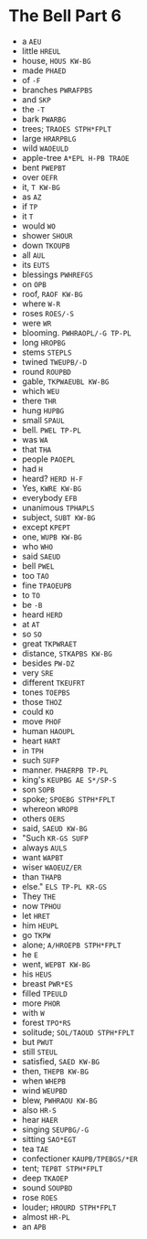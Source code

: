# The Bell Part 6

* a `AEU`
* little `HREUL`
* house, `HOUS KW-BG`
* made `PHAED`
* of `-F`
* branches `PWRAFPBS`
* and `SKP`
* the `-T`
* bark `PWARBG`
* trees; `TRAOES STPH*FPLT`
* large `HRARPBLG`
* wild `WAOEULD`
* apple-tree `A*EPL H-PB TRAOE`
* bent `PWEPBT`
* over `OEFR`
* it, `T KW-BG`
* as `AZ`
* if `TP`
* it `T`
* would `WO`
* shower `SHOUR`
* down `TKOUPB`
* all `AUL`
* its `EUTS`
* blessings `PWHREFGS`
* on `OPB`
* roof, `RAOF KW-BG`
* where `W-R`
* roses `ROES/-S`
* were `WR`
* blooming. `PWHRAOPL/-G TP-PL`
* long `HROPBG`
* stems `STEPLS`
* twined `TWEUPB/-D`
* round `ROUPBD`
* gable, `TKPWAEUBL KW-BG`
* which `WEU`
* there `THR`
* hung `HUPBG`
* small `SPAUL`
* bell. `PWEL TP-PL`
* was `WA`
* that `THA`
* people `PAOEPL`
* had `H`
* heard? `HERD H-F`
* Yes, `KWRE KW-BG`
* everybody `EFB`
* unanimous `TPHAPLS`
* subject, `SUBT KW-BG`
* except `KPEPT`
* one, `WUPB KW-BG`
* who `WHO`
* said `SAEUD`
* bell `PWEL`
* too `TAO`
* fine `TPAOEUPB`
* to `TO`
* be `-B`
* heard `HERD`
* at `AT`
* so `SO`
* great `TKPWRAET`
* distance, `STKAPBS KW-BG`
* besides `PW-DZ`
* very `SRE`
* different `TKEUFRT`
* tones `TOEPBS`
* those `THOZ`
* could `KO`
* move `PHOF`
* human `HAOUPL`
* heart `HART`
* in `TPH`
* such `SUFP`
* manner. `PHAERPB TP-PL`
* king's `KEUPBG AE S*/SP-S`
* son `SOPB`
* spoke; `SPOEBG STPH*FPLT`
* whereon `WROPB`
* others `OERS`
* said, `SAEUD KW-BG`
* "Such `KR-GS SUFP`
* always `AULS`
* want `WAPBT`
* wiser `WAOEUZ/ER`
* than `THAPB`
* else." `ELS TP-PL KR-GS`
* They `THE`
* now `TPHOU`
* let `HRET`
* him `HEUPL`
* go `TKPW`
* alone; `A/HROEPB STPH*FPLT`
* he `E`
* went, `WEPBT KW-BG`
* his `HEUS`
* breast `PWR*ES`
* filled `TPEULD`
* more `PHOR`
* with `W`
* forest `TPO*RS`
* solitude; `SOL/TAOUD STPH*FPLT`
* but `PWUT`
* still `STEUL`
* satisfied, `SAED KW-BG`
* then, `THEPB KW-BG`
* when `WHEPB`
* wind `WEUPBD`
* blew, `PWHRAOU KW-BG`
* also `HR-S`
* hear `HAER`
* singing `SEUPBG/-G`
* sitting `SAO*EGT`
* tea `TAE`
* confectioner `KAUPB/TPEBGS/*ER`
* tent; `TEPBT STPH*FPLT`
* deep `TKAOEP`
* sound `SOUPBD`
* rose `ROES`
* louder; `HROURD STPH*FPLT`
* almost `HR-PL`
* an `APB`
